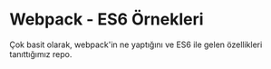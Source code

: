 # Webpack - ES6 Örnekleri

Çok basit olarak, webpack'in ne yaptığını ve ES6 ile gelen özellikleri tanıttığımız repo.